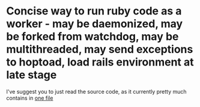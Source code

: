 # Concise way to run ruby code as a worker - may be daemonized, may be forked from watchdog, may be multithreaded, may send exceptions to hoptoad, load rails environment at late stage

I've suggest you to just read the source code, as it currently pretty much contains in [one file](https://github.com/senotrusov/workety/blob/master/bin/workety) 
